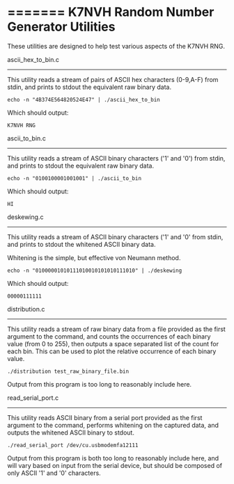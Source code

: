 =======
K7NVH Random Number Generator Utilities
=======

These utilities are designed to help test various aspects of the K7NVH RNG.

ascii_hex_to_bin.c
__________________

This utility reads a stream of pairs of ASCII hex characters (0-9,A-F) from stdin, and 
prints to stdout the equivalent raw binary data.

	echo -n "4B374E564820524E47" | ./ascii_hex_to_bin

Which should output:

	K7NVH RNG

ascii_to_bin.c
______________

This utility reads a stream of ASCII binary characters ('1' and '0') from stdin, and 
prints to stdout the equivalent raw binary data.

	echo -n "0100100001001001" | ./ascii_to_bin

Which should output:

	HI

deskewing.c
___________

This utility reads a stream of ASCII binary characters ('1' and '0' from stdin, and 
prints to stdout the whitened ASCII binary data.

Whitening is the simple, but effective von Neumann method.

	echo -n "01000001010111010010101010111010" | ./deskewing
	
Which should output: 

	00000111111
	
distribution.c
______________

This utility reads a stream of raw binary data from a file provided as the first argument 
to the command, and counts the occurrences of each binary value (from 0 to 255), then 
outputs a space separated list of the count for each bin. This can be used to plot the 
relative occurrence of each binary value.

	./distribution test_raw_binary_file.bin
	
Output from this program is too long to reasonably include here.

read_serial_port.c
__________________

This utility reads ASCII binary from a serial port provided as the first argument to the 
command, performs whitening on the captured data, and outputs the whitened ASCII binary 
to stdout.

	./read_serial_port /dev/cu.usbmodemfa12111
	
Output from this program is both too long to reasonably include here, and will vary based 
on input from the serial device, but should be composed of only ASCII '1' and '0' 
characters.